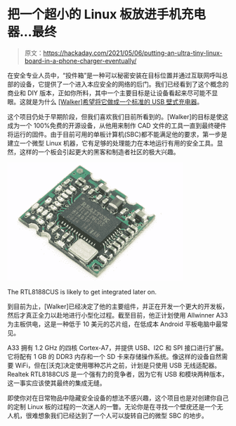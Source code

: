 # 把一个超小的 Linux 板放进手机充电器…最终

> 原文：<https://hackaday.com/2021/05/06/putting-an-ultra-tiny-linux-board-in-a-phone-charger-eventually/>

在安全专业人员中，“投件箱”是一种可以秘密安装在目标位置并通过互联网呼叫总部的设备，它提供了一个进入本应安全的网络的后门。我们已经看到了这个概念的商业和 DIY 版本，正如你所料，其中一个主要目标是让设备看起来尽可能不显眼。这就是为什么 [[Walker]希望将它做成一个标准的 USB 壁式充电器](https://machinehum.medium.com/im-putting-a-wifi-router-into-a-wall-charger-part-0-2c1e1a80ccde)。

这个项目仍处于早期阶段，但我们喜欢我们目前所看到的。[Walker]的目标是使这成为一个 100%免费的开源设备，从他用来制作 CAD 文件的工具一直到最终硬件将运行的固件。由于目前可用的单板计算机(SBC)都不能满足他的要求，第一步是建立一个微型 Linux 机器，它有足够的处理能力在本地运行有用的安全工具。显然，这样的一个板会引起更大的黑客和制造者社区的极大兴趣。

[![](img/560e92e87b1aaa8f4756f43e7ad548b9.png)](https://hackaday.com/wp-content/uploads/2021/05/wifiwart_detail.jpg)

The RTL8188CUS is likely to get integrated later on.

到目前为止，[Walker]已经决定了他的主要组件，并正在开发一个更大的开发板，然后才真正全力以赴地进行小型化过程。截至目前，他正计划使用 Allwinner A33 为主板供电，这是一种低于 10 美元的芯片组，在低成本 Android 平板电脑中最常见。

A33 拥有 1.2 GHz 的四核 Cortex-A7，并提供 USB、I2C 和 SPI 接口进行扩展。它将配有 1 GB 的 DDR3 内存和一个 SD 卡来存储操作系统。像这样的设备自然需要 WiFi，但在[沃克]决定使用哪种芯片之前，计划是只使用 USB 无线适配器。Realtek RTL8188CUS 是一个强有力的竞争者，因为它有 USB 和模块两种版本，这一事实应该使其最终的集成无缝。

即使你对在日常物品中隐藏安全设备的想法不感兴趣，这个项目也是对创建你自己的定制 Linux 板的过程的一次迷人的一瞥。无论你是在寻找一个壁疣还是一个无人机，很难想象我们已经达到了一个人可以旋转自己的微型 SBC 的地步。
